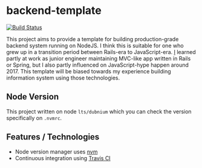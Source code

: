 # backend-template

[![Build Status](https://travis-ci.org/fameweka/backend-template.svg?branch=master)](https://travis-ci.org/Intuitionist-Tech/backend-template)

This project aims to provide a template for building production-grade backend system running on NodeJS. I think this is suitable for one who grew up in a transition period between Rails-era to JavaScript-era. [I][MPJ] learned partly at work as junior engineer maintaining MVC-like app written in Rails or Spring, but I also partly influenced on JavaScript-hype happen around 2017. This template will be biased towards my experience building information system using those technologies.

## Node Version

This project written on node `lts/dubnium` which you can check the version specifically on `.nvmrc`.

## Features / Technologies

* Node version manager uses [nvm][nvm]
* Continuous integration using [Travis CI][travis-ci]

[MPJ]: https://github.com/empeje
[nvm]: https://github.com/nvm-sh/nvm
[travis-ci]: https://travis-ci.org
